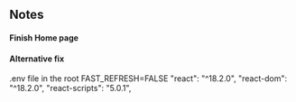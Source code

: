 ## Notes

#### Finish Home page

#### Alternative fix

.env file in the root
FAST_REFRESH=FALSE
"react": "^18.2.0",
"react-dom": "^18.2.0",
"react-scripts": "5.0.1",
